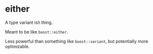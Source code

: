 # either

A type variant ish thing.

Meant to be like `boost::either`.

Less powerful than something like `boost::variant`, but potentially more optimizable.
